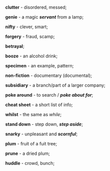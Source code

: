 **clutter** - disordered, messed;

**genie** - a magic ***servant*** from a lamp;

**nifty** - clever, smart;

**forgery** - fraud, scamp;

**betrayal**;

**booze** - an alcohol drink;

**specimen** - an example, pattern;

**non-fiction** - documentary (documental);

**subsidiary** - a branch/part of a larger company;

**poke around** - to search / ***poke about for***;

**cheat sheet** - a short list of info;

**whilst** - the same as *while*;

**stand down** - step down, ***step aside***;

**snarky** - unpleasant and ***scornful***;

**plum** - fruit of a fuit tree;

**prune** - a dried plum;

**huddle** - crowd, bunch;

